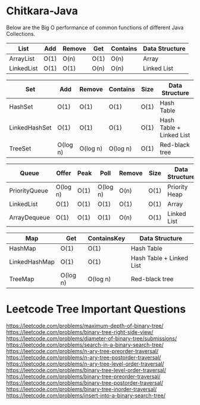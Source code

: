 # Chitkara-Java

Below are the Big O performance of common functions of different Java Collections.


List                 | Add  | Remove | Get  | Contains | Data Structure
---------------------|------|--------|------|----------|---------------
ArrayList            | O(1) |  O(n)  | O(1) |   O(n)   | Array
LinkedList           | O(1) |  O(1)  | O(n) |   O(n)   | Linked List




Set                   |    Add   |  Remove  | Contains | Size | Data Structure
----------------------|----------|----------|----------|------|-------------------------
HashSet               | O(1)     | O(1)     | O(1)     | O(1) | Hash Table
LinkedHashSet         | O(1)     | O(1)     | O(1)     | O(1) | Hash Table + Linked List
TreeSet               | O(log n) | O(log n) | O(log n) | O(1) | Red-black tree




Queue                   |  Offer   | Peak |   Poll   | Remove | Size | Data Structure
------------------------|----------|------|----------|--------|------|---------------
PriorityQueue           | O(log n) | O(1) | O(log n) |  O(n)  | O(1) | Priority Heap
LinkedList              | O(1)     | O(1) | O(1)     |  O(1)  | O(1) | Array
ArrayDequeue            | O(1)     | O(1) | O(1)     |  O(n)  | O(1) | Linked List


Map                   |   Get    | ContainsKey | Data Structure
----------------------|----------|-------------|-------------------------
HashMap               | O(1)     |   O(1)      | Hash Table
LinkedHashMap         | O(1)     |   O(1)      |Hash Table + Linked List
TreeMap               | O(log n) |   O(log n)  | Red-black tree

# Leetcode Tree Important Questions

https://leetcode.com/problems/maximum-depth-of-binary-tree/ <br>
https://leetcode.com/problems/binary-tree-right-side-view/ <br>
https://leetcode.com/problems/diameter-of-binary-tree/submissions/ <br>
https://leetcode.com/problems/search-in-a-binary-search-tree/ <br>
https://leetcode.com/problems/n-ary-tree-preorder-traversal/ <br>
https://leetcode.com/problems/n-ary-tree-postorder-traversal/ <br>
https://leetcode.com/problems/n-ary-tree-level-order-traversal/ <br>
https://leetcode.com/problems/binary-tree-level-order-traversal/ <br>
https://leetcode.com/problems/binary-tree-preorder-traversal/ <br>
https://leetcode.com/problems/binary-tree-postorder-traversal/ <br>
https://leetcode.com/problems/binary-tree-inorder-traversal/ <br>
https://leetcode.com/problems/insert-into-a-binary-search-tree/ <br>

